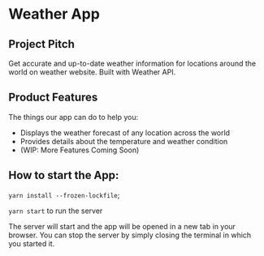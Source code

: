 # Weather App 

## Project Pitch

Get accurate and up-to-date weather information for locations around the world on weather website. Built with Weather API.

## Product Features

The things our app can do to help you:

- Displays the weather forecast of any location across the world
- Provides details about the temperature and weather condition
- (WIP: More Features Coming Soon)

## How to start the App:

`yarn install --frozen-lockfile`;

`yarn start` to run the server

The server will start and the app will be opened in a new tab in your browser.
You can stop the server by simply closing the terminal in which you started it.
